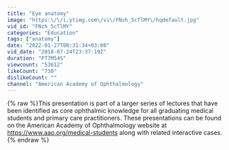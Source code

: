 ```yaml
---
title: "Eye anatomy"
image: "https:\/\/i.ytimg.com\/vi\/FNzh_5cTlMY\/hqdefault.jpg"
vid_id: "FNzh_5cTlMY"
categories: "Education"
tags: ["anatomy"]
date: "2022-01-27T08:31:34+03:00"
vid_date: "2018-07-24T23:37:19Z"
duration: "PT7M54S"
viewcount: "53612"
likeCount: "730"
dislikeCount: ""
channel: "American Academy of Ophthalmology"
---
```

{% raw %}This presentation is part of a larger series of lectures that have been identified as core ophthalmic knowledge for all graduating medical students and primary care practitioners. These presentations can be found on the American Academy of Ophthalmology website at <a rel="nofollow" target="blank" href="https://www.aao.org/medical-students">https://www.aao.org/medical-students</a> along with related interactive cases.{% endraw %}
